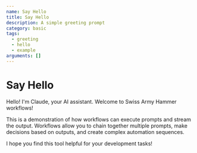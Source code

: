```yaml
---
name: Say Hello
title: Say Hello
description: A simple greeting prompt
category: basic
tags:
  - greeting
  - hello
  - example
arguments: []
---
```


# Say Hello

Hello! I'm Claude, your AI assistant. Welcome to Swiss Army Hammer workflows!

This is a demonstration of how workflows can execute prompts and stream the output. Workflows allow you to chain together multiple prompts, make decisions based on outputs, and create complex automation sequences.

I hope you find this tool helpful for your development tasks!